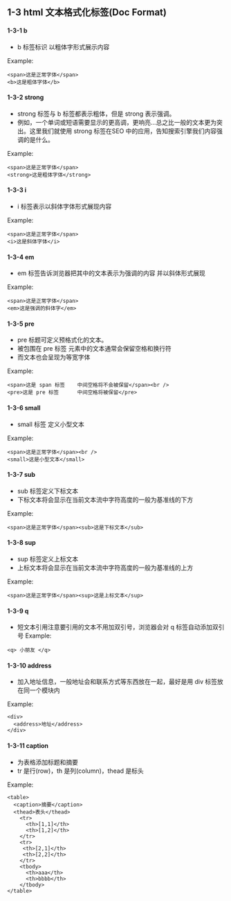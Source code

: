 ## 1-3 html 文本格式化标签(Doc Format)

#### 1-3-1 b
+ b 标签标识 以粗体字形式展示内容

Example:
```
<span>这是正常字体</span>
<b>这是粗体字体</b>
```

#### 1-3-2 strong
+ strong 标签与 b 标签都表示粗体，但是 strong 表示强调。
+ 例如，一个单词或短语需要显示的更高调，更响亮...总之比一般的文本更为突出。这里我们就使用 strong 标签在SEO 中的应用，告知搜索引擎我们内容强调的是什么。

Example:
```
<span>这是正常字体</span>
<strong>这是粗体字体</strong>
```

#### 1-3-3 i
+ i 标签表示以斜体字体形式展现内容

Example:
```
<span>这是正常字体</span>
<i>这是斜体字体</i>
```

#### 1-3-4 em
+ em 标签告诉浏览器把其中的文本表示为强调的内容 并以斜体形式展现

Example:
```
<span>这是正常字体</span>
<em>这是强调的斜体字</em>
```

#### 1-3-5 pre
+ pre 标题可定义预格式化的文本。
+ 被包围在 pre 标签 元素中的文本通常会保留空格和换行符
+ 而文本也会呈现为等宽字体

Example:
```
<span>这是 span 标签    中间空格将不会被保留</span><br />
<pre>这是 pre 标签      中间空格将被保留</pre>
```

#### 1-3-6 small
+ small 标签 定义小型文本

Example:
```
<span>这是正常字体</span><br />
<small>这是小型文本</small>
```

#### 1-3-7 sub
+ sub 标签定义下标文本
+ 下标文本将会显示在当前文本流中字符高度的一般为基准线的下方

Example:
```
<span>这是正常字体</span><sub>这是下标文本</sub>
```

#### 1-3-8 sup
+ sup 标签定义上标文本
+ 上标文本将会显示在当前文本流中字符高度的一般为基准线的上方

Example:
```
<span>这是正常字体</span><sup>这是上标文本</sup>
```

#### 1-3-9 q
+ 短文本引用注意要引用的文本不用加双引号，浏览器会对 q 标签自动添加双引号
Example:
```
<q> 小朋友 </q>
```

#### 1-3-10 address
+ 加入地址信息，一般地址会和联系方式等东西放在一起，最好是用 div 标签放在同一个模块内

Example:
```
<div>
  <address>地址</address>
</div>
```

#### 1-3-11 caption
+ 为表格添加标题和摘要
+ tr 是行(row)，th 是列(column)，thead 是标头

Example:
```
<table>
  <caption>摘要</caption>
  <thead>表头</thead>
    <tr>
      <th>[1,1]</th>
      <th>[1,2]</th>
    </tr>
    <tr>
     <th>[2,1]</th>
     <th>[2,2]</th>
    </tr>
    <tbody>
      <th>aaa</th>
      <th>bbbb</th>
    </tbody>
</table>
```
